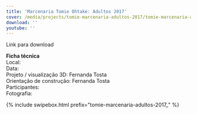 ```yaml
---
title: 'Marcenaria Tomie Ohtake: Adultos 2017'
cover: /media/projects/tomie-marcenaria-adultos-2017/tomie-marcenaria-adultos-2017_00.jpg
download: ''
youtube: ''
---
```

Link para download

**Ficha técnica**  
Local:  
Data:  
Projeto / visualização 3D: Fernanda Tosta  
Orientação de construção: Fernanda Tosta  
Participantes:  
Fotografia:  

{% include swipebox.html prefix="tomie-marcenaria-adultos-2017_" %}
